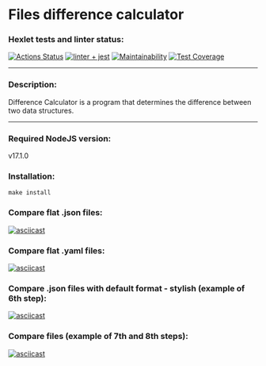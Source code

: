 # Files difference calculator

### Hexlet tests and linter status:
[![Actions Status](https://github.com/trair/frontend-project-lvl2/workflows/hexlet-check/badge.svg)](https://github.com/trair/frontend-project-lvl2/actions)
[![linter + jest](https://github.com/trair/frontend-project-lvl2/actions/workflows/jest.yml/badge.svg)](https://github.com/trair/frontend-project-lvl2/actions/workflows/jest.yml)
[![Maintainability](https://api.codeclimate.com/v1/badges/8f787cc99a6b2723b2f0/maintainability)](https://codeclimate.com/github/trair/frontend-project-lvl2/maintainability)
[![Test Coverage](https://api.codeclimate.com/v1/badges/8f787cc99a6b2723b2f0/test_coverage)](https://codeclimate.com/github/trair/frontend-project-lvl2/test_coverage)

___

### Description:

Difference Calculator is a program that determines the difference between two data structures.

---

### Required NodeJS version:

v17.1.0

### Installation:

```
make install
```

### Compare flat .json files:
[![asciicast](https://asciinema.org/a/PTiGa9LSe3igU9WMBQecFYhwE.svg)](https://asciinema.org/a/PTiGa9LSe3igU9WMBQecFYhwE)

### Compare flat .yaml files:
[![asciicast](https://asciinema.org/a/acUxCUHXXZmwhFsWWcsZvCH5V.svg)](https://asciinema.org/a/acUxCUHXXZmwhFsWWcsZvCH5V)

### Compare .json files with default format - stylish (example of 6th step):
[![asciicast](https://asciinema.org/a/QluxoubgkzoPR1lNJRTgjYN3A.svg)](https://asciinema.org/a/QluxoubgkzoPR1lNJRTgjYN3A)

### Compare files (example of 7th and 8th steps):
[![asciicast](https://asciinema.org/a/fc5eCGv16j2HOmXmU4wQKodEo.svg)](https://asciinema.org/a/fc5eCGv16j2HOmXmU4wQKodEo)

